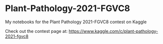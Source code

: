 # Plant-Pathology-2021-FGVC8
My notebooks for the Plant Pathology 2021-FGVC8 contest on Kaggle

Check out the contest page at: https://www.kaggle.com/c/plant-pathology-2021-fgvc8
